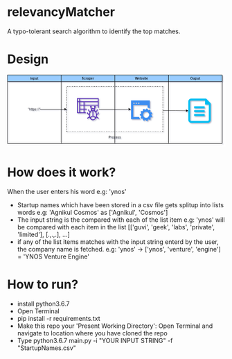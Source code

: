 # relevancyMatcher
A typo-tolerant search algorithm to identify the top matches.

# Design
<img src="https://github.com/bharat0tarahb/ScrapeOff/blob/main/ScrapOff%20Design.png" width=1000>

# How does it work?
When the user enters his word
    e.g: 'ynos'
* Startup names which have been stored in a csv file gets splitup into lists words
    e.g: 'Agnikul Cosmos' as ['Agnikul', 'Cosmos'] 
* The input string is the compared with each of the list item
    e.g: 'ynos' will be compared with each item in the list [['guvi', 'geek', 'labs', 'private', 'limited'], [.,.,.], ...]
* if any of the list items matches with the input string enterd by the user, the company name is fetched. 
    e.g: 'ynos' -> ['ynos', 'venture', 'engine'] = 'YNOS Venture Engine'

# How to run?
* install python3.6.7
* Open Terminal
* pip install -r requirements.txt
* Make this repo your 'Present Working Directory': Open Terminal and navigate to location where you have cloned the repo
* Type python3.6.7 main.py -i "YOUR INPUT STRING" -f "StartupNames.csv"